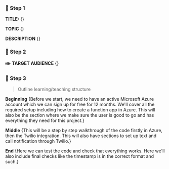 ### :pushpin: Step 1
**TITLE:**
{}

**TOPIC**
{}

**DESCRIPTION**
{}

### :pushpin: Step 2
:family: **TARGET AUDIENCE**
{}

### :pushpin: Step 3
> Outline learning/teaching structure

**Beginning**
{Before we start, we need to have an active Microsoft Azure account which we can sign up for free for 12 months. We'll cover all the required setup including how to create a function app in Azure. This will also be the section where we make sure the user is good to go and has everything they need for this project.}

**Middle**
{This will be a step by step walkthrough of the code firstly in Azure, then the Twilio integration. This will also have sections to set up text and call notification through Twilio.}

**End**
{Here we can test the code and check that everything works. Here we'll also include final checks like the timestamp is in the correct format and such.}